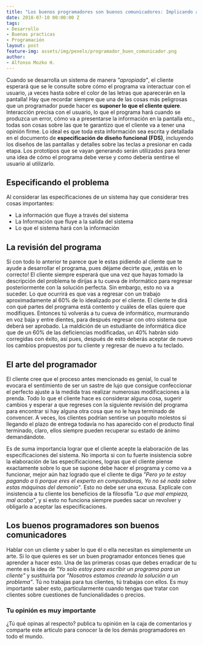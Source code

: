 ```yaml
---
title: "Los buenos programadores son buenos comunicadores: Implicando al cliente en el proceso de desarrollo de un sistema"
date: 2018-07-10 00:00:00 Z
tags:
- Desarrollo
- Buenas practicas
- Programación
layout: post
feature-img: assets/img/pexels/programador_buen_comunicador.png
author:
- Alfonso Mozko H.
---
```

Cuando se desarrolla un sistema de manera *"apropiada"*, el cliente esperará que se le consulte sobre cómo el programa va interactuar con el usuario, ¡a veces hasta sobre el color de las letras que aparecerán en la pantalla! Hay que recordar siempre que una de las cosas más peligrosas que un programador puede hacer es **suponer lo que el cliente quiere**. Interacción precisa con el usuario, lo que el programa hará cuando se produzca un error, cómo va a presentarse la información en la pantalla etc., todas son cosas sobre las que te garantizo que el cliente va a tener una opinión firme. Lo ideal es que toda esta información sea escrita y detallada en el documento de **especificación de diseño funcional (FDS)**, incluyendo los diseños de las pantallas y detalles sobre las teclas a presionar en cada etapa. Los prototipos que se vayan generando serán utilizados para tener una idea de cómo el programa debe verse y como debería sentirse el usuario al utilizarlo.

## Especificando el problema
Al considerar las especificaciones de un sistema hay que considerar tres cosas importantes:
+ La información que fluye a través del sistema
+ La Información que fluye a la salida del sistema
+ Lo que el sistema hará con la información

## La revisión del programa
Si con todo lo anterior te parece que le estas pidiendo al cliente que te ayude a desarrollar el programa, pues déjame decirte que, ¡estás en lo correcto! El cliente siempre esperará que una vez que hayas tomado la descripción del problema te dirijas a tu cueva de informático para regresar posteriormente con la solución perfecta. Sin embargo, esto no va a suceder. Lo que ocurrirá es que vas a regresar con un trabajo aproximadamente al 60% de lo idealizado por el cliente. El cliente te dirá con qué partes del programa está contento y cuáles de ellas quiere que modifiques. Entonces tú volverás a tu cueva de informático, murmurando en voz baja y entre dientes, para después regresar con otro sistema que deberá ser aprobado. La maldición de un estudiante de informática dice que de un 60% de las deficiencias modificadas, un 40% habrán sido corregidas con éxito, así pues, después de esto deberás aceptar de nuevo los cambios propuestos por tu cliente y regresar de nuevo a tu teclado.

## El arte del programador
El cliente cree que el proceso antes mencionado es genial, lo cual te evocara el sentimiento de ser un sastre de lujo que consigue confeccionar el perfecto ajuste a la medida tras realizar numerosas modificaciones a la prenda. Todo lo que el cliente hace es considerar alguna cosa, sugerir cambios y esperar  a que regreses con la siguiente revisión del programa para encontrar si hay alguna otra cosa que no le haya terminado de convencer. A veces, los clientes podrían sentirse un poquito molestos si llegando el plazo de entrega todavía no has aparecido con el producto final terminado, claro, ellos siempre pueden recuperar su estado de ánimo demandándote.

Es de suma importancia lograr que el cliente acepte la elaboración de las especificaciones del sistema. No importa si con tu fuerte insistencia sobre la elaboración de las especificaciones, logras que el cliente piense exactamente sobre lo que se supone debe hacer el programa y como va a funcionar, mejor aún haz logrado que el cliente  te diga *"Pero yo te estoy pagando a ti porque eres el experto en computadoras, Yo no sé nada sobre estas máquinas del demonio"*. Esto no debe ser una excusa. Explícale con insistencia a tu cliente los beneficios de la filosofía *"Lo que mal empieza, mal acaba"*, y si esto no funciona siempre puedes sacar un revolver y obligarlo a aceptar las especificaciones.

## Los buenos programadores son buenos comunicadores
Hablar con un cliente y saber lo que él o ella necesitan es simplemente un arte. Si lo que quieres es ser un buen programador entonces tienes que aprender a hacer esto. Una de las primeras cosas que debes erradicar de tu mente es la idea de *"Yo solo estoy para escribir un programa para un cliente"* y sustituirla por *"Nosotros estamos creando la solución a un problema"*. Tú no trabajas para tus clientes, tú trabajas con ellos. Es muy importante saber esto, particularmente cuando tengas que tratar con clientes sobre cuestiones de funcionalidades o precios.

### Tu opinión es muy importante
¿Tú qué opinas al respecto? publica tu opinión en la caja de comentarios y comparte este articulo para conocer la de los demás programadores en todo el mundo.
